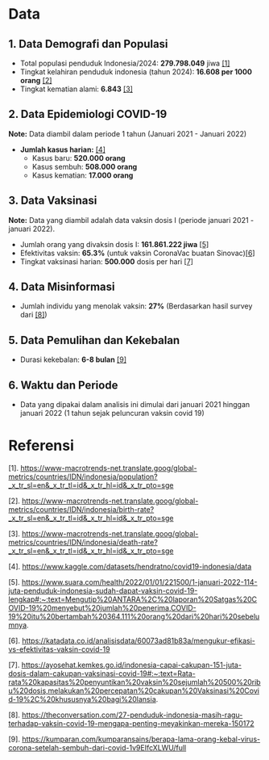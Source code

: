 # Data

## 1. Data Demografi dan Populasi
- Total populasi penduduk Indonesia/2024: **279.798.049** jiwa <a href="https://www-macrotrends-net.translate.goog/global-metrics/countries/IDN/indonesia/population?_x_tr_sl=en&_x_tr_tl=id&_x_tr_hl=id&_x_tr_pto=sge">[1]</a>
- Tingkat kelahiran penduduk indonesia (tahun 2024): **16.608 per 1000 orang** <a href="https://www-macrotrends-net.translate.goog/global-metrics/countries/IDN/indonesia/birth-rate?_x_tr_sl=en&_x_tr_tl=id&_x_tr_hl=id&_x_tr_pto=sge">[2]</a>
- Tingkat kematian alami: **6.843** <a href="https://www-macrotrends-net.translate.goog/global-metrics/countries/IDN/indonesia/death-rate?_x_tr_sl=en&_x_tr_tl=id&_x_tr_hl=id&_x_tr_pto=sge">[3]</a>

## 2. Data Epidemiologi COVID-19
**Note:** Data diambil dalam periode 1 tahun (Januari 2021 - Januari 2022)
- **Jumlah kasus harian:** <a href="https://www.kaggle.com/datasets/hendratno/covid19-indonesia/data">[4]</a>
  - Kasus baru: **520.000 orang**
  - Kasus sembuh: **508.000 orang**
  - Kasus kematian: **17.000 orang**

## 3. Data Vaksinasi
**Note:** Data yang diambil adalah data vaksin dosis I (periode januari 2021 - januari 2022).
- Jumlah orang yang divaksin dosis I: **161.861.222  jiwa** <a href="https://www.suara.com/health/2022/01/01/221500/1-januari-2022-114-juta-penduduk-indonesia-sudah-dapat-vaksin-covid-19-lengkap#:~:text=Mengutip%20ANTARA%2C%20laporan%20Satgas%20COVID-19%20menyebut%20jumlah%20penerima,COVID-19%20itu%20bertambah%20364.111%20orang%20dari%20hari%20sebelumnya.">[5]</a>
- Efektivitas vaksin: **65.3%** (untuk vaksin CoronaVac buatan Sinovac)<a href="https://katadata.co.id/analisisdata/60073ad81b83a/mengukur-efikasi-vs-efektivitas-vaksin-covid-19">[6]</a>
- Tingkat vaksinasi harian: **500.000** dosis per hari <a href="https://ayosehat.kemkes.go.id/indonesia-capai-cakupan-151-juta-dosis-dalam-cakupan-vaksinasi-covid-19#:~:text=Rata-rata%20kapasitas%20penyuntikan%20vaksin%20sejumlah%20500%20ribu%20dosis,melakukan%20percepatan%20cakupan%20Vaksinasi%20Covid-19%2C%20khususnya%20bagi%20lansia.">[7]</a>

## 4. Data Misinformasi
- Jumlah individu yang menolak vaksin: **27%** (Berdasarkan hasil survey dari <a href="https://theconversation.com/27-penduduk-indonesia-masih-ragu-terhadap-vaksin-covid-19-mengapa-penting-meyakinkan-mereka-150172">[8]</a>)

## 5. Data Pemulihan dan Kekebalan
- Durasi kekebalan: **6-8 bulan** <a href="https://kumparan.com/kumparansains/berapa-lama-orang-kebal-virus-corona-setelah-sembuh-dari-covid-1v9EIfcXLWU/full">[9]</a>

## 6. Waktu dan Periode
- Data yang dipakai dalam analisis ini dimulai dari januari 2021 hinggan januari 2022 (1 tahun sejak peluncuran vaksin covid 19)


# Referensi
[1]. https://www-macrotrends-net.translate.goog/global-metrics/countries/IDN/indonesia/population?_x_tr_sl=en&_x_tr_tl=id&_x_tr_hl=id&_x_tr_pto=sge

[2]. https://www-macrotrends-net.translate.goog/global-metrics/countries/IDN/indonesia/birth-rate?_x_tr_sl=en&_x_tr_tl=id&_x_tr_hl=id&_x_tr_pto=sge

[3]. https://www-macrotrends-net.translate.goog/global-metrics/countries/IDN/indonesia/death-rate?_x_tr_sl=en&_x_tr_tl=id&_x_tr_hl=id&_x_tr_pto=sge

[4]. https://www.kaggle.com/datasets/hendratno/covid19-indonesia/data

[5]. https://www.suara.com/health/2022/01/01/221500/1-januari-2022-114-juta-penduduk-indonesia-sudah-dapat-vaksin-covid-19-lengkap#:~:text=Mengutip%20ANTARA%2C%20laporan%20Satgas%20COVID-19%20menyebut%20jumlah%20penerima,COVID-19%20itu%20bertambah%20364.111%20orang%20dari%20hari%20sebelumnya.

[6]. https://katadata.co.id/analisisdata/60073ad81b83a/mengukur-efikasi-vs-efektivitas-vaksin-covid-19

[7]. https://ayosehat.kemkes.go.id/indonesia-capai-cakupan-151-juta-dosis-dalam-cakupan-vaksinasi-covid-19#:~:text=Rata-rata%20kapasitas%20penyuntikan%20vaksin%20sejumlah%20500%20ribu%20dosis,melakukan%20percepatan%20cakupan%20Vaksinasi%20Covid-19%2C%20khususnya%20bagi%20lansia.

[8]. https://theconversation.com/27-penduduk-indonesia-masih-ragu-terhadap-vaksin-covid-19-mengapa-penting-meyakinkan-mereka-150172

[9]. https://kumparan.com/kumparansains/berapa-lama-orang-kebal-virus-corona-setelah-sembuh-dari-covid-1v9EIfcXLWU/full